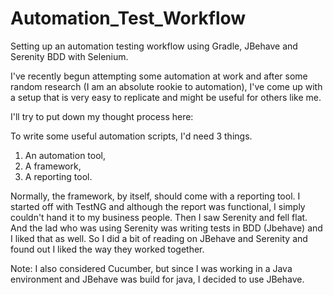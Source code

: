 # Automation_Test_Workflow
Setting up an automation testing workflow using Gradle, JBehave and Serenity BDD with Selenium.

I've recently begun attempting some automation at work and after some random research (I am an absolute rookie to automation), I've come up with a setup that is very easy to replicate and might be useful for others like me.

I'll try to put down my thought process here:

To write some useful automation scripts, I'd need 3 things.
1.  An automation tool,
2.  A framework,
3.  A reporting tool.

Normally, the framework, by itself, should come with a reporting tool. I started off with TestNG and although the report was functional, I simply couldn't hand it to my business people. Then I saw Serenity and fell flat. And the lad who was using Serenity was writing tests in BDD (Jbehave) and I liked that as well. So I did a bit of reading on JBehave and Serenity and found out I liked the way they worked together.

Note: I also considered Cucumber, but since I was working in a Java environment and JBehave was build for java, I decided to use JBehave.
